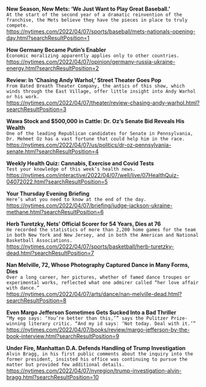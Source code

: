 **New Season, New Mets: ‘We Just Want to Play Great Baseball.’**\
`At the start of the second year of a dramatic reinvention of the franchise, the Mets believe they have the pieces in place to truly compete.`\
https://nytimes.com/2022/04/07/sports/baseball/mets-nationals-opening-day.html?searchResultPosition=1

**How Germany Became Putin’s Enabler**\
`Economic moralizing apparently applies only to other countries.`\
https://nytimes.com/2022/04/07/opinion/germany-russia-ukraine-energy.html?searchResultPosition=2

**Review: In ‘Chasing Andy Warhol,’ Street Theater Goes Pop**\
`From Bated Breath Theater Company, the antics of this show, which winds through the East Village, offer little insight into Andy Warhol or his work.`\
https://nytimes.com/2022/04/07/theater/review-chasing-andy-warhol.html?searchResultPosition=3

**Wawa Stock and $500,000 in Cattle: Dr. Oz’s Senate Bid Reveals His Wealth**\
`One of the leading Republican candidates for Senate in Pennsylvania, Dr. Mehmet Oz has a vast fortune that could help him in the race.`\
https://nytimes.com/2022/04/07/us/politics/dr-oz-pennsylvania-senate.html?searchResultPosition=4

**Weekly Health Quiz: Cannabis, Exercise and Covid Tests**\
`Test your knowledge of this week’s health news.`\
https://nytimes.com/interactive/2022/04/07/well/live/07HealthQuiz-04072022.html?searchResultPosition=5

**Your Thursday Evening Briefing**\
`Here’s what you need to know at the end of the day.`\
https://nytimes.com/2022/04/07/briefing/judge-jackson-ukraine-methane.html?searchResultPosition=6

**Herb Turetzky, Nets’ Official Scorer for 54 Years, Dies at 76**\
`He recorded the statistics of more than 2,200 home games for the team in both New York and New Jersey, and in both the American and National Basketball Associations.`\
https://nytimes.com/2022/04/07/sports/basketball/herb-turetzky-dead.html?searchResultPosition=7

**Nan Melville, 72, Whose Photography Captured Dance in Many Forms, Dies**\
`Over a long career, her pictures, whether of famed dance troupes or experimental works, reflected what one admirer called “her love affair with dance.”`\
https://nytimes.com/2022/04/07/arts/dance/nan-melville-dead.html?searchResultPosition=8

**Even Margo Jefferson Sometimes Gets Sucked Into a Bad Thriller**\
`“My ego says: ‘You’re better than this,’” says the Pulitzer Prize-winning literary critic. “And my id says: ‘Not today. Deal with it.’”`\
https://nytimes.com/2022/04/07/books/review/margo-jefferson-by-the-book-interview.html?searchResultPosition=9

**Under Fire, Manhattan D.A. Defends Handling of Trump Investigation**\
`Alvin Bragg, in his first public comments about the inquiry into the former president, insisted his office was continuing to pursue the matter but provided few additional details.`\
https://nytimes.com/2022/04/07/nyregion/trump-investigation-alvin-bragg.html?searchResultPosition=10

